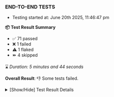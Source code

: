 ### END-TO-END TESTS

- Testing started at: June 20th 2025, 11:46:47 pm

**📦 Test Result Summary**

- ✅ 71 passed
- ❌ 1 failed
- ⚠️ 1 flaked
- ⏩ 4 skipped

⌛ _Duration: 5 minutes and 44 seconds_

**Overall Result**: 👎 Some tests failed.



<details>
    <summary>[Show/Hide] Test Result Details</summary>
    <div markdown="1">

| Test | Browser | Test Case | Tags | Result |
| :---: | :---: | :--- | :---: | :---: |
| 1 | chromium-meshery-provider | Add a cluster connection by uploading kubeconfig file |  | ❌ |
| 2 | chromium-meshery-provider | Transition to disconnected state and then back to connected state |  | ➖ |
| 3 | chromium-meshery-provider | Transition to ignored state and then back to connected state |  | ➖ |
| 4 | chromium-meshery-provider | Transition to not found state and then back to connected state |  | ➖ |
| 5 | chromium-meshery-provider | Delete Kubernetes cluster connections |  | ➖ |
| 6 | chromium-meshery-provider | Add performance profile with load generator &quot;fortio&quot; and service mesh &quot;None&quot; |  | ⚠️ |

</div>
</details>


<!-- To see the full report, please visit our CI/CD pipeline with reporter. -->